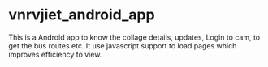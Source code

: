 # vnrvjiet_android_app
This is a Android app to know the collage details, updates, Login to cam, to get the bus routes etc. It use javascript support to load pages which improves efficiency to view.
